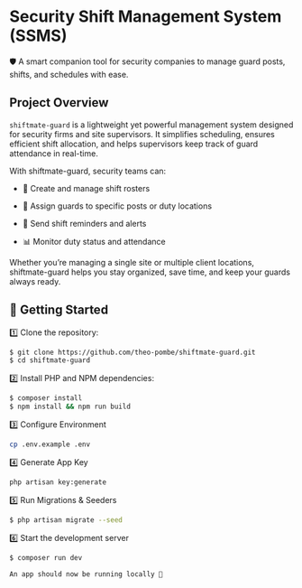 # Security Shift Management System (SSMS)

🛡️ A smart companion tool for security companies to manage guard posts, shifts, and schedules with ease.

## Project Overview

`shiftmate-guard` is a lightweight yet powerful management system designed for security firms and site supervisors. It simplifies scheduling, ensures efficient shift allocation, and helps supervisors keep track of guard attendance in real-time.

With shiftmate-guard, security teams can:

-   📅 Create and manage shift rosters

-   👮 Assign guards to specific posts or duty locations

-   🔔 Send shift reminders and alerts

-   📊 Monitor duty status and attendance

Whether you’re managing a single site or multiple client locations, shiftmate-guard helps you stay organized, save time, and keep your guards always ready.

## 🚀 Getting Started

1️⃣ Clone the repository:

```bash
$ git clone https://github.com/theo-pombe/shiftmate-guard.git
$ cd shiftmate-guard
```

2️⃣ Install PHP and NPM dependencies:

```bash
$ composer install
$ npm install && npm run build
```

3️⃣ Configure Environment

```bash
cp .env.example .env
```

4️⃣ Generate App Key

```bash
php artisan key:generate
```

5️⃣ Run Migrations & Seeders

```bash
$ php artisan migrate --seed
```

6️⃣ Start the development server

```bash
$ composer run dev
```

`An app should now be running locally 🎉`
